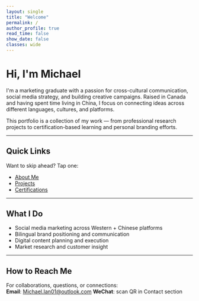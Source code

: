 ```yaml
---
layout: single
title: "Welcome"
permalink: /
author_profile: true
read_time: false
show_date: false
classes: wide
---
```


# Hi, I'm Michael

I'm a marketing graduate with a passion for cross-cultural communication, social media strategy, and building creative campaigns. Raised in Canada and having spent time living in China, I focus on connecting ideas across different languages, cultures, and platforms.

This portfolio is a collection of my work — from professional research projects to certification-based learning and personal branding efforts.

---

## Quick Links

Want to skip ahead? Tap one:

- [About Me](/about/)
- [Projects](/projects/)
- [Certifications](/certifications/)

---

## What I Do

- Social media marketing across Western + Chinese platforms  
- Bilingual brand positioning and communication  
- Digital content planning and execution  
- Market research and customer insight

---

## How to Reach Me

For collaborations, questions, or connections:  
**Email**: Michael.Ian01@outlook.com
**WeChat**: scan QR in Contact section  

